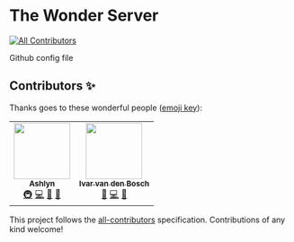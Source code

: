 # The Wonder Server
<!-- ALL-CONTRIBUTORS-BADGE:START - Do not remove or modify this section -->
[![All Contributors](https://img.shields.io/badge/all_contributors-2-orange.svg?style=flat-square)](#contributors-)
<!-- ALL-CONTRIBUTORS-BADGE:END -->
Github config file

## Contributors ✨

Thanks goes to these wonderful people ([emoji key](https://allcontributors.org/docs/en/emoji-key)):

<!-- ALL-CONTRIBUTORS-LIST:START - Do not remove or modify this section -->
<!-- prettier-ignore-start -->
<!-- markdownlint-disable -->
<table>
  <tr>
    <td align="center"><a href="https://ashlyn.nl"><img src="https://avatars.githubusercontent.com/u/58740254?v=4?s=100" width="100px;" alt=""/><br /><sub><b>Ashlyn</b></sub></a><br /><a href="#infra-AshlynDev" title="Infrastructure (Hosting, Build-Tools, etc)">🚇</a> <a href="https://github.com/The-Wonder-Server/.github/commits?author=AshlynDev" title="Code">💻</a> <a href="#ideas-AshlynDev" title="Ideas, Planning, & Feedback">🤔</a> <a href="#projectManagement-AshlynDev" title="Project Management">📆</a></td>
    <td align="center"><a href="https://github.com/IvarvandenBosch"><img src="https://avatars.githubusercontent.com/u/78146502?v=4?s=100" width="100px;" alt=""/><br /><sub><b>Ivar van den Bosch</b></sub></a><br /><a href="#design-IvarvandenBosch" title="Design">🎨</a> <a href="https://github.com/The-Wonder-Server/.github/commits?author=IvarvandenBosch" title="Code">💻</a> <a href="#ideas-IvarvandenBosch" title="Ideas, Planning, & Feedback">🤔</a></td>
  </tr>
</table>

<!-- markdownlint-restore -->
<!-- prettier-ignore-end -->

<!-- ALL-CONTRIBUTORS-LIST:END -->

This project follows the [all-contributors](https://github.com/all-contributors/all-contributors) specification. Contributions of any kind welcome!
